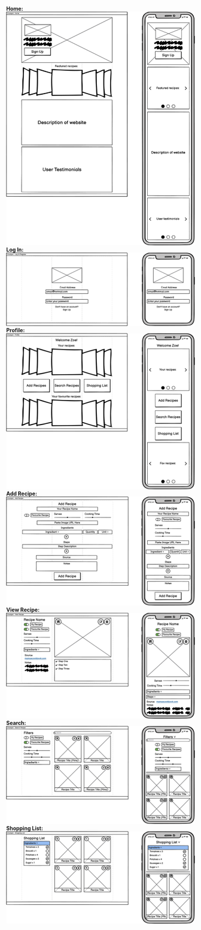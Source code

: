 **Home:**
![Wireframe - Home](static/images/readme/readme-wireframe1-home.png)
**Log In:**
![Wireframe - Log in](static/images/readme/readme-wireframe2-login.png)
**Profile:**
![Wireframe - Profile](static/images/readme/readme-wireframe3-profile.png)
**Add Recipe:**
![Wireframe - Add Recipe](static/images/readme/readme-wireframe4-add-recipe.png)
**View Recipe:**
![Wireframe - View Recipe](static/images/readme/readme-wireframe5-view-recipe.png)
**Search:**
![Wireframe - Search Recipe](static/images/readme/readme-wireframe6-search-recipe.png)
**Shopping List:**
![Wireframe - Shopping List](static/images/readme/readme-wireframe7-shopping-list.png)